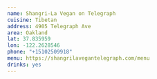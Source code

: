 ```yaml
---
name: Shangri-La Vegan on Telegraph
cuisine: Tibetan 
address: 4905 Telegraph Ave
area: Oakland
lat: 37.835959
lon: -122.2628546
phone: "+15102509918"
menu: https://shangrilavegantelegraph.com/menu
drinks: yes 
---
```

